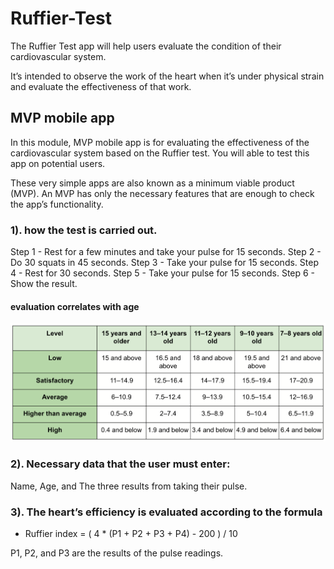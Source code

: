 # Ruffier-Test

The Ruffier Test app will help users evaluate the condition of their cardiovascular system.  

It’s intended to observe the work of the heart when it’s under physical strain and evaluate the effectiveness of that work.

## MVP mobile app

In this module, MVP mobile app is for evaluating the effectiveness of the cardiovascular system based on the Ruffier test. You will able to test this app on potential users.

These very simple apps are also known as a minimum viable product (MVP).
An MVP has only the necessary features that are enough to check the app’s functionality.


### 1). how the test is carried out.

Step 1 - Rest for a few minutes and take your pulse for 15 seconds.
Step 2 - Do 30 squats in 45 seconds.
Step 3 - Take your pulse for 15 seconds.
Step 4 - Rest for 30 seconds.
Step 5 - Take your pulse for 15 seconds.
Step 6 - Show the result.

#### evaluation correlates with age

<img src="images/eval_correl.png" width="900"/>



### 2). Necessary data that the user must enter:

Name, Age, and The three results from taking their pulse.


### 3). The heart’s efficiency is evaluated according to the formula

- Ruffier index = ( 4 * (P1 + P2 + P3 + P4) - 200 ) / 10 

P1, P2, and P3 are the results of the pulse readings.



